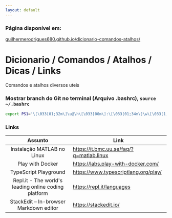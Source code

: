 ```yaml
---
layout: default
---
```


### Página disponível em:
[guilhermerodrigues680.github.io/dicionario-comandos-atalhos/](https://guilhermerodrigues680.github.io/dicionario-comandos-atalhos/ "Referências e Documentações")

# Dicionario / Comandos / Atalhos / Dicas / Links
Comandos e atalhos diversos uteis


 ### Mostrar branch do Git no terminal (Arquivo .bashrc), `source ~/.bashrc`
 ``` sh
 export PS1='\[\033[01;32m\]\u@\h\[\033[00m\]:\[\033[01;34m\]\w\[\033[1;33m\]$(__git_ps1 "(%s)")\[\033[01;34m\]$ \[\033[00m\]'
 ```

### Links
| Assunto                       | Link                                   |
|:-----------------------------:|----------------------------------------|
|Instalação MATLAB no Linux     |https://it.bmc.uu.se/faq/?q=matlab.linux|
|Play with Docker               |https://labs.play-with-docker.com/|
|TypeScript Playground          |https://www.typescriptlang.org/play/|
|Repl.it - The world's leading online coding platform|https://repl.it/languages|
|StackEdit – In-browser Markdown editor|https://stackedit.io/|
